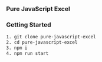 ### Pure JavaScript Excel

### Getting Started

```bash
1. git clone pure-javascript-excel
2. cd pure-javascript-excel
3. npm i
4. npm run start
```
